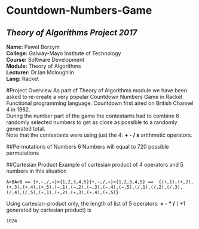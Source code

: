 # Countdown-Numbers-Game
## *Theory of Algorithms Project 2017*

**Name:** Pawel Borzym </br>
**College:** Galway-Mayo Institute of Technology </br>
**Course:** Software Development </br>
**Module:** Theory of Algorithms </br>
**Lecturer:** Dr.Ian Mcloughlin </br>
**Lang:** Racket

#Project Overview
As part of Theory of Algorithms module we have been asked to re-create a very popular Countdown Numbers Game in Racket Functional programming language. Countdown first aired on British Channel 4 in 1982. </br>
During the number part of the game the contestants had to combine 6 randomly selected numbers to get as close as possible to a randomly generated total. </br>
Note that the contestants were using just the 4: **+ - / x** arithmetic operators. 

##Permutations of Numbers
6 Numbers will equal to 720 possible permutations

##Cartesian Product
Example of cartesian product of 4 operators and 5 numbers in this situation
```
A×BA×B == {+,−,/,∗}×{1,2,3,4,5}{+,−,/,∗}×{1,2,3,4,5} ==  {(+,1),(+,2),(+,3),(+,4),(+,5),(−,1),(−,2),(−,3),(−,4),(−,5),(/,1),(/,2),(/,3),(/,4),(/,5),(∗,1),(∗,2),(∗,3),(∗,4),(∗,5)}
```
Using cartesian-product only, the length of list of 5 operators: **+ - * /**  ( +1 generated by cartesian product) is
```
1024
```
